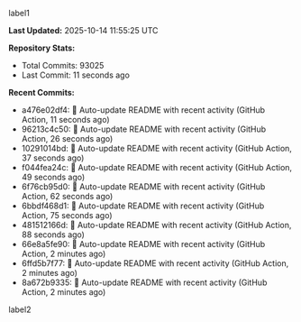 
label1 
<!-- ACTIVITY_START -->
**Last Updated:** 2025-10-14 11:55:25 UTC

**Repository Stats:**
- Total Commits: 93025
- Last Commit: 11 seconds ago

**Recent Commits:**
- a476e02df4: 🤖 Auto-update README with recent activity (GitHub Action, 11 seconds ago)
- 96213c4c50: 🤖 Auto-update README with recent activity (GitHub Action, 26 seconds ago)
- 10291014bd: 🤖 Auto-update README with recent activity (GitHub Action, 37 seconds ago)
- f044fea24c: 🤖 Auto-update README with recent activity (GitHub Action, 49 seconds ago)
- 6f76cb95d0: 🤖 Auto-update README with recent activity (GitHub Action, 62 seconds ago)
- 6bbdf468d1: 🤖 Auto-update README with recent activity (GitHub Action, 75 seconds ago)
- 481512166d: 🤖 Auto-update README with recent activity (GitHub Action, 88 seconds ago)
- 66e8a5fe90: 🤖 Auto-update README with recent activity (GitHub Action, 2 minutes ago)
- 6ffd5b7f77: 🤖 Auto-update README with recent activity (GitHub Action, 2 minutes ago)
- 8a672b9335: 🤖 Auto-update README with recent activity (GitHub Action, 2 minutes ago)
<!-- ACTIVITY_END -->

label2
